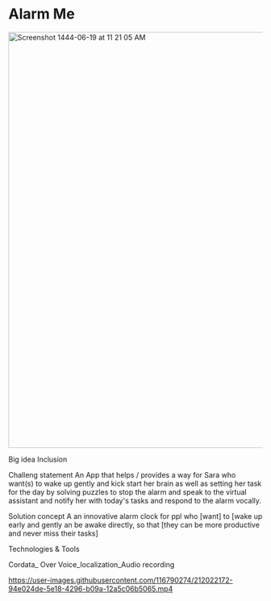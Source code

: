 # Alarm Me
<img width="826" alt="Screenshot 1444-06-19 at 11 21 05 AM" src="https://user-images.githubusercontent.com/116790274/212016275-f3d8f6aa-2d18-4b93-8b75-1e997cb8bcd9.png">

Big idea
Inclusion


Challeng statement
An App that helps / provides a way for Sara who want(s) to wake up gently and kick start her brain as well as setting her task for the day by solving puzzles to stop the alarm and speak to the virtual assistant and notify her with today's tasks and respond to the alarm vocally.


Solution concept 
A an innovative alarm clock for ppl who [want] to [wake up early and gently an be awake directly, so that [they can be more productive and never miss their tasks]

Technologies & Tools

Cordata_ Over Voice_localization_Audio recording








https://user-images.githubusercontent.com/116790274/212022172-94e024de-5e18-4296-b09a-12a5c06b5065.mp4


